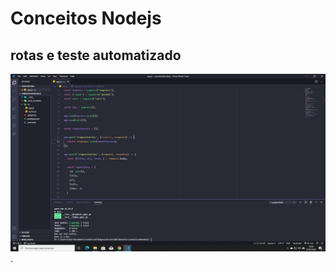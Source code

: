 # Conceitos Nodejs
## rotas e teste automatizado

![nodejs e teste automatizado](https://github.com/mariocesar33/Conceitos-do-Node.js/blob/master/nodejs.png).